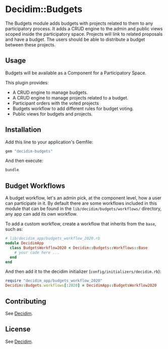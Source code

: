 # Decidim::Budgets

The Budgets module adds budgets with projects related to them to any participatory process. It adds a CRUD engine to the admin and public views scoped inside the participatory space. Projects will link to related proposals and have a budget. The users should be able to distribute a budget between these projects.

## Usage

Budgets will be available as a Component for a Participatory Space.

This plugin provides:

* A CRUD engine to manage budgets.
* A CRUD engine to manage projects related to a budget.
* Participant orders with the voted projects
* Budgets workflow to add different rules for budget voting.
* Public views for budgets and projects.

## Installation

Add this line to your application's Gemfile:

```ruby
gem "decidim-budgets"
```

And then execute:

```bash
bundle
```

## Budget Workflows

A budget workflow, let's an admin pick, at the component level, how a user can participate in it.
By default there are some workflows included in this module that can be found in the `lib/decidim/budgets/workflows/` directory, any app can add its own workflow.

To add a custom workflow, create a workflow that inherits from the `base`, such as:

```rb
# lib/decidim_app/budgets_workflow_2020.rb
module DecidimApp
  class BudgetsWorkflow2020 < Decidim::Budgets::Workflows::Base
    # your code here ...
  end
end
```

And then add it to the decidim initializer (`config/initializers/decidim.rb`):

```rb
require "decidim_app/budgets_workflow_2020"
Decidim::Budgets.workflows[:2020] = DecidimApp::BudgetsWorkflow2020
```

## Contributing

See [Decidim](https://github.com/decidim/decidim).

## License

See [Decidim](https://github.com/decidim/decidim).

